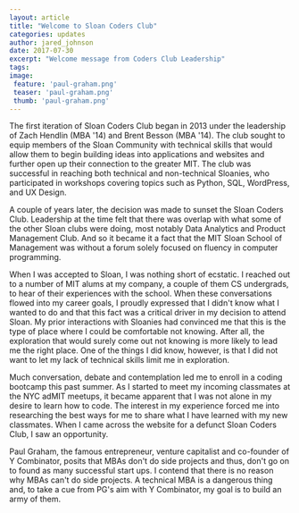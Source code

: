 ```yaml
---
layout: article
title: "Welcome to Sloan Coders Club"
categories: updates
author: jared_johnson
date: 2017-07-30
excerpt: "Welcome message from Coders Club Leadership"
tags:
image:
 feature: 'paul-graham.png'
 teaser: 'paul-graham.png'
 thumb: 'paul-graham.png'
---
```


The first iteration of Sloan Coders Club began in 2013 under the leadership of Zach Hendlin (MBA '14) and Brent Besson (MBA '14). The club sought to equip members of the Sloan Community with technical skills that would allow them to begin building ideas into applications and websites and further open up their connection to the greater MIT. The club was successful in reaching both technical and non-technical Sloanies, who participated in workshops covering topics such as Python, SQL, WordPress, and UX Design.

A couple of years later, the decision was made to sunset the Sloan Coders Club. Leadership at the time felt that there was overlap with what some of the other Sloan clubs were doing, most notably Data Analytics and Product Management Club. And so it became it a fact that the MIT Sloan School of Management was without a forum solely focused on fluency in computer programming.

When I was accepted to Sloan, I was nothing short of ecstatic. I reached out to a number of MIT alums at my company, a couple of them CS undergrads, to hear of their experiences with the school. When these conversations flowed into my career goals, I proudly expressed that I didn't know what I wanted to do and that this fact was a critical driver in my decision to attend Sloan. My prior interactions with Sloanies had convinced me that this is the type of place where I could be comfortable not knowing. After all, the exploration that would surely come out not knowing is more likely to lead me the right place. One of the things I did know, however, is that I did not want to let my lack of technical skills limit me in exploration.

Much conversation, debate and contemplation led me to enroll in a coding bootcamp this past summer. As I started to meet my incoming classmates at the NYC adMIT meetups, it became apparent that I was not alone in my desire to learn how to code. The interest in my experience forced me into researching the best ways for me to share what I have learned with my new classmates. When I came across the website for a defunct Sloan Coders Club, I saw an opportunity.

Paul Graham, the famous entrepreneur, venture capitalist and co-founder of Y Combinator, posits that MBAs don't do side projects and thus, don't go on to found as many successful start ups. I contend that there is no reason why MBAs can't do side projects. A technical MBA is a dangerous thing and, to take a cue from PG's aim with Y Combinator, my goal is to build an army of them.
